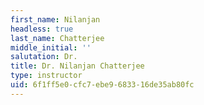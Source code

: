 ```yaml
---
first_name: Nilanjan
headless: true
last_name: Chatterjee
middle_initial: ''
salutation: Dr.
title: Dr. Nilanjan Chatterjee
type: instructor
uid: 6f1ff5e0-cfc7-ebe9-6833-16de35ab80fc
---
```

